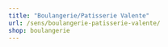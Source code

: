 ```yaml
---
title: "Boulangerie/Patisserie Valente"
url: /sens/boulangerie-patisserie-valente/
shop: boulangerie
---
```

